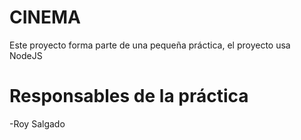 # CINEMA
Este proyecto forma parte de una pequeña práctica, el proyecto usa NodeJS
# Responsables de la práctica
-Roy Salgado
